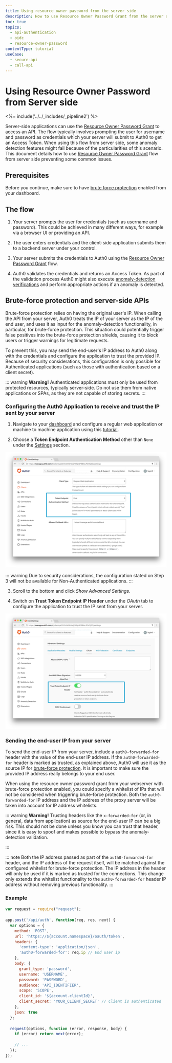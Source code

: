 ```yaml
---
title: Using resource owner password from the server side
description: How to use Resource Owner Password Grant from the server side together with anomaly detection.
toc: true
topics:
  - api-authentication
  - oidc
  - resource-owner-password
contentType: tutorial
useCase:
  - secure-api
  - call-api
---
```


# Using Resource Owner Password from Server side

<%= include('../../_includes/_pipeline2') %>

Server-side applications can use the [Resource Owner Password Grant](/api-auth/grant/password) to access an API. The flow typically involves prompting the user for username and password as credentials which your server will submit to Auth0 to get an Access Token. When using this flow from server side, some anomaly detection features might fail because of the particularities of this scenario. This document details how to use [Resource Owner Password Grant](/api-auth/grant/password) flow from server side preventing some common issues.

## Prerequisites

Before you continue, make sure to have [brute force protection](/anomaly-detection#brute-force-protection) enabled from your dashboard.

## The flow

1. Your server prompts the user for credentials (such as username and password). This could be achieved in many different ways, for example via a browser UI or providing an API.

2. The user enters credentials and the client-side application submits them to a backend server under your control.

3. Your server submits the credentials to Auth0 using the [Resource Owner Password Grant](/api-auth/grant/password) flow.

4. Auth0 validates the credentials and returns an Access Token. As part of the validation process Auth0 might also execute [anomaly-detection verifications](/anomaly-detection) and perform appropriate actions if an anomaly is detected.

## Brute-force protection and server-side APIs

Brute-force protection relies on having the original user's IP. When calling the API from your server, Auth0 treats the IP of your server as the IP of the end user, and uses it as input for the anomaly-detection functionality, in particular, for brute-force protection. This situation could potentially trigger false positives into the brute-force protection shields, causing it to block users or trigger warnings for legitimate requests.

To prevent this, you may send the end-user's IP address to Auth0 along with the credentials and configure the application to trust the provided IP. Because of security considerations, this configuration is only possible for Authenticated applications (such as those with authentication based on a client secret).

::: warning
<strong>Warning!</strong> Authenticated applications must only be used from protected resources, typically server-side. Do not use them from native applications or SPAs, as they are not capable of storing secrets.
:::


### Configuring the Auth0 Application to receive and trust the IP sent by your server

1. Navigate to your [dashboard](${manage_url}) and configure a regular web application or machine to machine application using this [tutorial](/applications#how-to-configure-an-application).

2. Choose a __Token Endpoint Authentication Method__ other than `None` under the [Settings](/applications#application-settings) section.

![Token Endpoint Authentication Method](/media/articles/api-auth/client-auth-method.png)

::: warning
Due to security considerations, the configuration stated on Step 3 will not be available for Non-Authenticated applications.
:::

3. Scroll to the bottom and click _Show Advanced Settings_.

4. Switch on __Trust Token Endpoint IP Header__ under the _OAuth_ tab to configure the application to trust the IP sent from your server.

![Enabling Auth0-Forwarded-For](/media/articles/api-auth/enabling-auth0-forwarded-for.png)

### Sending the end-user IP from your server

To send the end-user IP from your server, include a `auth0-forwarded-for` header with the value of the end-user IP address. If the `auth0-forwarded-for` header is marked as trusted, as explained above, Auth0 will use it as the source IP for [brute-force protection](/anomaly-detection). It is important to make sure the provided IP address really belongs to your end user. 

When using the resource owner password grant from your webserver with brute-force protection enabled, you could specify a whitelist of IPs that will not be considered when triggering brute-force protection. Both the `auth0-forwarded-for` IP address and the IP address of the proxy server will be taken into account for IP address whitelists. 


::: warning
<strong>Warning!</strong> Trusting headers like the <code>x-forwarded-for</code> (or, in general, data from application) as source for the end-user IP can be a big risk. This should not be done unless you know you can trust that header, since it is easy to spoof and makes possible to bypass the anomaly-detection validation.
</div>
:::

::: note
Both the IP address passed as part of the `auth0-forwarded-for` header, and the IP address of the request itself, will be matched against the configured whitelist for brute-force protection. 
The IP address in the header will only be used if it is marked as trusted for the connections. This change only extends the whitelist functionality to the `auth0-forwarded-for` header IP address without removing previous functionality.
:::

### Example

```javascript
var request = require("request");

app.post('/api/auth', function(req, res, next) {
  var options = {
    method: 'POST',
    url: 'https://${account.namespace}/oauth/token',
    headers: {
      'content-type': 'application/json',
      'auth0-forwarded-for': req.ip // End user ip
    },
    body: {
      grant_type: 'password',
      username: 'USERNAME',
      password: 'PASSWORD',
      audience: 'API_IDENTIFIER',
      scope: 'SCOPE',
      client_id: '${account.clientId}',
      client_secret: 'YOUR_CLIENT_SECRET' // Client is authenticated
    },
    json: true
  };

  request(options, function (error, response, body) {
    if (error) return next(error);

    // ...
  });
});
```
